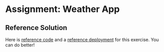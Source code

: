 # Assignment: Weather App

## Reference Solution

Here is <a href="https://github.com/SkillsUnion/weather-app-base/tree/solution-base" target="_blank">reference code</a> and a <a href="https://skillsunion.github.io/weather-app-base/" target="_blank">reference deployment</a> for this exercise. You can do better!